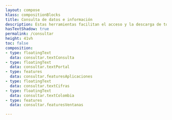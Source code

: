 ```yaml
---
layout: compose
klass: compositionBlocks
title: Consulta de datos e información
description: Estas herramientas facilitan el acceso y la descarga de todos los registros biológicos, incluidos los datos de los especímenes de colecciones biológicas y eventos de muestreo.
hasTextShadow: true
permalink: /consultar
height: 41vh
toc: false
composition:
- type: floatingText
  data: consultar.textConsulta
- type: floatingText
  data: consultar.textPortal
- type: features
  data: consultar.featuresAplicaciones
- type: floatingText
  data: consultar.textCifras
- type: floatingText
  data: consultar.textColombia
- type: features
  data: consultar.featuresVentanas

---
```

